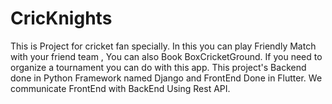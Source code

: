 # CricKnights
This is Project for cricket fan specially. In this you can play Friendly Match with your friend team , You can also Book BoxCricketGround. If you need to organize a tournament you can do with this app. This project's Backend done in Python Framework named Django and FrontEnd Done in Flutter. We communicate FrontEnd with BackEnd Using Rest API.
